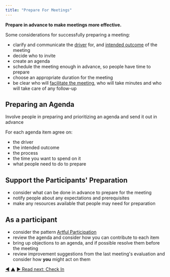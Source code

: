 ```yaml
---
title: "Prepare For Meetings"
---
```



**Prepare in advance to make meetings more effective.**

Some considerations for successfully preparing a meeting:

- clarify and communicate the <a href="#" class="tooltip" title="Driver: A person’s or a group&#x27;s motive for responding to a specific situation.">driver</a> for, and <a href="#" class="tooltip" title="Intended Outcome: The expected result of an agreement, action, project or strategy.">intended outcome</a> of the meeting
- decide who to invite
- create an agenda
- schedule the meeting enough in advance, so people have time to prepare
- choose an appropriate duration for the meeting
- be clear who will [facilitate the meeting](facilitate-meetings.html), who will take minutes and who will take care of any follow-up

## Preparing an Agenda

Involve people in preparing and prioritizing an agenda and send it out in advance

For each agenda item agree on:

- the driver
- the intended outcome
- the process
- the time you want to spend on it
- what people need to do to prepare

## Support the Participants' Preparation

- consider what can be done in advance to prepare for the meeting
- notify people about any expectations and prerequisites
- make any resources available that people may need for preparation

## As a participant

- consider the pattern [Artful Participation](artful-participation.html)
- review the agenda and consider how you can contribute to each item
- bring up objections to an agenda, and if possible resolve them before the meeting
- review improvement suggestions from the last meeting's evaluation and consider how **you** might act on them


<div class="bottom-nav">
<a href="facilitate-meetings.html" title="Back to: Facilitate Meetings">◀</a> <a href="meeting-practices.html" title="Up: Meeting Practices">▲</a> <a href="check-in.html" title="Read next: Check In">▶ Read next: Check In</a>
</div>


<script type="text/javascript">
Mousetrap.bind('g n', function() {
    window.location.href = 'check-in.html';
    return false;
});
</script>

